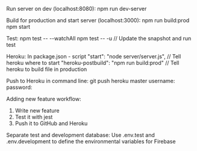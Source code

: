 Run server on dev (localhost:8080): 
npm run dev-server

Build for production and start server (localhost:3000):
npm run build:prod
npm start

Test:
npm test -- --watchAll
npm test -- -u  // Update the snapshot and run test

Heroku:
In package.json - script
"start": "node server/server.js",           // Tell heroku where to start
"heroku-postbuild": "npm run build:prod"    // Tell heroku to build file in production

Push to Heroku in command line:
git push heroku master
username: <anyString>
password: <API KEY from my heroku account>

Adding new feature workflow:
1. Write new feature
2. Test it with jest
3. Push it to GitHub and Heroku

Separate test and development database:
Use .env.test and .env.development to define the environmental variables for Firebase




